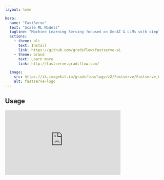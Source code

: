 ```yaml
---
layout: home

hero:
  name: "FastServe"
  text: "Scale ML Models"
  tagline: "Machine Learning Serving focused on GenAI & LLMs with simplicity as the top priority."
  actions:
    - theme: alt
      text: Install
      link: https://github.com/gradsflow/fastserve-ai
    - theme: brand
      text: Learn more
      link: http://fastserve.gradsflow.com/

  image:
    src: https://ik.imagekit.io/gradsflow/logo/v2/Fastserve/Fastserve_COhg7vM6z.png?updatedAt=1710293004534
    alt: fastserve-logo
---
```


## Usage

<div style="position: relative; padding-bottom: 56.25%; height: 0;">
    <iframe style="position: absolute; top: 0; left: 0; width: 75%; height: 75%;" src="https://www.youtube.com/embed/GfcmyfPB9qY" frameborder="0" allow="accelerometer; autoplay; clipboard-write; encrypted-media; gyroscope; picture-in-picture" allowfullscreen></iframe>
</div>


<style>
:root {
  --vp-home-hero-name-color: transparent;
  --vp-home-hero-name-background: -webkit-linear-gradient(120deg, #bd34fe 30%, #41d1ff);

  --vp-home-hero-image-background-image: linear-gradient(-45deg, #bd34fe 50%, #47caff 50%);
  --vp-home-hero-image-filter: blur(44px);
}

@media (min-width: 640px) {
  :root {
    --vp-home-hero-image-filter: blur(56px);
  }
}

@media (min-width: 960px) {
  :root {
    --vp-home-hero-image-filter: blur(68px);
  }
}
</style>
